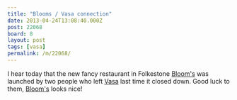 ```yaml
---
title: "Blooms / Vasa connection"
date: 2013-04-24T13:08:40.000Z
post: 22068
board: 8
layout: post
tags: [vasa]
permalink: /m/22068/
---
```

I hear today that the new fancy restaurant in Folkestone  <a href="/wiki/bloom+s">Bloom's</a> was launched by two people who left <a href="/wiki/vasa">Vasa</a> last time it closed down. Good luck to them, <a href="/wiki/bloom+s">Bloom's</a> looks nice!
